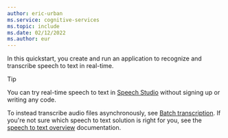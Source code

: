 ```yaml
---
author: eric-urban
ms.service: cognitive-services
ms.topic: include
ms.date: 02/12/2022
ms.author: eur
---
```


In this quickstart, you create and run an application to recognize and transcribe speech to text in real-time. 

> [!TIP]
> You can try real-time speech to text in [Speech Studio](https://aka.ms/speechstudio/speechtotexttool) without signing up or writing any code.

To instead transcribe audio files asynchronously, see [Batch transcription](~/articles/ai-services/speech-service/batch-transcription.md). If you're not sure which speech to text solution is right for you, see the [speech to text overview](~/articles/ai-services/speech-service/speech-to-text.md) documentation.
